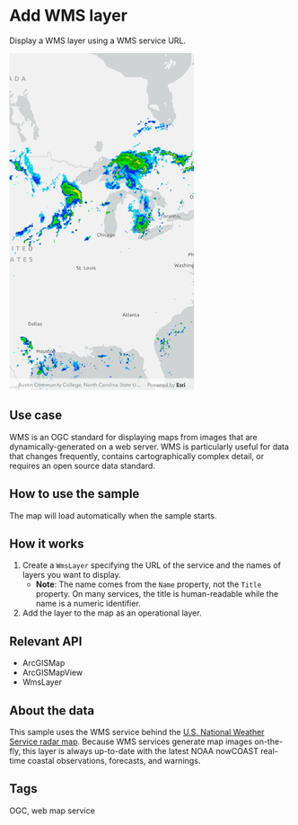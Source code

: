 # Add WMS layer

Display a WMS layer using a WMS service URL.

![Image of add WMS layer](add_wms_layer.png)

## Use case

WMS is an OGC standard for displaying maps from images that are dynamically-generated on a web server. WMS is particularly useful for data that changes frequently, contains cartographically complex detail, or requires an open source data standard.

## How to use the sample

The map will load automatically when the sample starts.

## How it works

1. Create a `WmsLayer` specifying the URL of the service and the names of layers you want to display.
    * **Note**: The name comes from the `Name` property, not the `Title` property. On many services, the title is human-readable while the name is a numeric identifier.
2. Add the layer to the map as an operational layer.

## Relevant API

* ArcGISMap
* ArcGISMapView
* WmsLayer

## About the data

This sample uses the WMS service behind the [U.S. National Weather Service radar map](https://nowcoast.noaa.gov/). Because WMS services generate map images on-the-fly, this layer is always up-to-date with the latest NOAA nowCOAST real-time coastal observations, forecasts, and warnings.

## Tags

OGC, web map service

